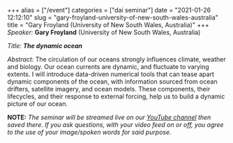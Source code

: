 +++
alias = ["/event"]
categories = ["dai seminar"]
date = "2021-01-26 12:12:10"
slug = "gary-froyland-university-of-new-south-wales-australia"
title = "Gary Froyland (University of New South Wales, Australia)"
+++
*Speaker:* **Gary Froyland** (University of New South Wales, Australia)

*Title: **The dynamic ocean***

*Abstract:* The circulation of our oceans strongly influences climate,
weather and biology. Our ocean currents are dynamic, and fluctuate to
varying extents. I will introduce data-driven numerical tools that can
tease apart dynamic components of the ocean, with information sourced
from ocean drifters, satellite imagery, and ocean models. These
components, their lifecycles, and their response to external forcing,
help us to build a dynamic picture of our ocean.

**NOTE:** *The seminar will be streamed live on our [YouTube
channel](https://www.youtube.com/channel/UCyNNg155G3iLS7l-qZjboyg) then
saved there. If you ask questions, with your video feed on or off, you
agree to the use of your image/spoken words for said purpose.*
